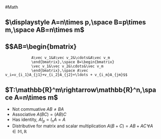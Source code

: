 #Math 
## $\displaystyle A=n\times p,\space B=p\times m,\space AB=n\times m​$
## $$AB=\begin{bmatrix}
				A\vec v_1&A\vec v_2&\cdots&A\vec v_m
				\end{bmatrix},\space B=\begin{bmatrix}
				\vec v_1&\vec v_2&\cdots&\vec v_m
				\end{bmatrix},\space A\vec v_i=v_{i_1}A_{j1}+v_{i_2}A_{j2}+\ldots + v_{i_m}A_{jm}$$
## $T:\mathbb{R}^m\rightarrow\mathbb{R}^n,\space A=n\times m$
* Not commuative $AB \ne BA$
* Associative $A(BC) = (AB)C$
* Has identity, $AI_p=I_nA=A$
* Distributive for matrix and scalar multiplication $A(B+C)=AB+AC \,\forall A\in\mathbb{M},\mathbb{R}$